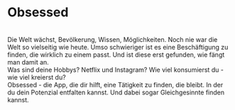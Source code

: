# Obsessed
<br>Die Welt wächst, Bevölkerung, Wissen, Möglichkeiten. Noch nie war die Welt so vielseitig wie heute. Umso schwieriger ist es eine Beschäftigung zu finden, die wirklich zu einem passt. Und ist diese erst gefunden, wie fängt man damit an.
  <br>Was sind deine Hobbys? Netflix und Instagram? Wie viel konsumierst du - wie viel kreierst du?
  <br>Obsessed - die App, die dir hilft, eine Tätigkeit zu finden, die bleibt. In der du dein Potenzial entfalten kannst. Und dabei sogar Gleichgesinnte finden kannst.
  
